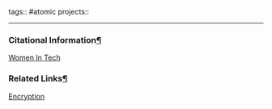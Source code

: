 tags:: #atomic projects::[](https://natmeng.github.io/memx2/atomic/Women_In_Tech/)


---

### Citational Information[¶](https://natmeng.github.io/memx2/sources/Women_In_Tech/#citational-information "Permanent link")

[Women In Tech](https://natmeng.github.io/memx2/sources/Women_In_Tech/) 

### Related Links[¶](https://natmeng.github.io/memx2/atomic/Women_In_Tech/#related-links "Permanent link")

[Encryption](https://natmeng.github.io/memx2/sources/Encryption/) 